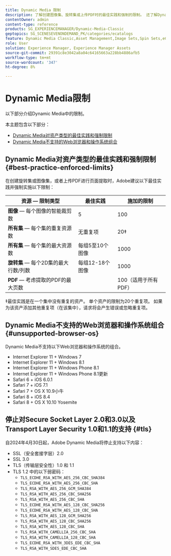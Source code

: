```yaml
---
title: Dynamic Media 限制
description: 了解创建图像集、旋转集或上传PDF时的最佳实践和强制的限制。 还了解Dynamic Media不支持的Web浏览器和操作系统组合。
contentOwner: admin
content-type: reference
products: SG_EXPERIENCEMANAGER/Dynamic-Media-Classic
geptopics: SG_SCENESEVENONDEMAND_PK/categories/ecatalogs
feature: Dynamic Media Classic,Asset Management,Image Sets,Spin Sets,eCatalog
role: User
solution: Experience Manager, Experience Manager Assets
source-git-commit: 29391c8e3042a8a04c64165663a228bb4886afb5
workflow-type: tm+mt
source-wordcount: '347'
ht-degree: 8%

---
```


# Dynamic Media限制

以下部分介绍Dynamic Media中的限制。

本主题包含以下部分：

* [Dynamic Media对资产类型的最佳实践和强制限制](#best-practice-enforced-limits)
* [Dynamic Media不支持的Web浏览器和操作系统组合](#unsupported-browser-os)

## Dynamic Media对资产类型的最佳实践和强制限制 {#best-practice-enforced-limits}

在创建旋转集或图像集，或者上传PDF进行页面提取时，Adobe建议以下最佳实践并强制实施以下限制：

| 资源 — 限制类型 | 最佳实践 | 施加的限制 |
| --- | --- | --- |
| **图像** — 每个图像的智能裁剪数 | 5 | 100 |
| **所有集** — 每个集的重复资源数 | 无重复项 | 20‡ |
| **所有集** — 每个集的最大资源数 | 每组5至10个图像 | 1000 |
| **旋转集** — 每个2D集的最大行数/列数 | 每组12-18个图像 | 1000 |
| **PDF** — 考虑提取的PDF的最大页数 |  | 100（适用于所有PDF） |

‡最佳实践是在一个集中没有重复的资产。 单个资产的限制为20个重复项。 如果为该资产添加其他重复项（在该集中），请求将会产生错误或忽略重复项。
<!-- See also [Dynamic Media limitations](/help/assets/limitations.md). -->

## Dynamic Media不支持的Web浏览器和操作系统组合 {#unsupported-browser-os}

Dynamic Media不支持以下Web浏览器和操作系统的组合。

* Internet Explorer 11 + Windows 7
* Internet Explorer 11 + Windows 8.1
* Internet Explorer 11 + Windows Phone 8.1
* Internet Explorer 11 + Windows Phone 8.1更新
* Safari 6 + iOS 6.0.1
* Safari 7 + iOS 7.1
* Safari 7 + OS X 10.9小牛
* Safari 8 + iOS 8.4
* Safari 8 + OS X 10.10 Yosemite

## 停止对Secure Socket Layer 2.0和3.0以及Transport Layer Security 1.0和1.1的支持 {#tls}

<!-- CQDOC-19433 (original ticket)
and CQDOC-19792 (removed as per this ticket December 5, 2022) -->

自2024年4月30日起，Adobe Dynamic Media将停止支持以下内容：

* SSL（安全套接字层）2.0
* SSL 3.0
* TLS（传输层安全性）1.0 和 1.1
* TLS 1.2 中的以下弱密码：
   * `TLS_ECDHE_RSA_WITH_AES_256_CBC_SHA384`
   * `TLS_ECDHE_RSA_WITH_AES_256_CBC_SHA`
   * `TLS_RSA_WITH_AES_256_GCM_SHA384`
   * `TLS_RSA_WITH_AES_256_CBC_SHA256`
   * `TLS_RSA_WITH_AES_256_CBC_SHA`
   * `TLS_ECDHE_RSA_WITH_AES_128_CBC_SHA256`
   * `TLS_ECDHE_RSA_WITH_AES_128_CBC_SHA`
   * `TLS_RSA_WITH_AES_128_GCM_SHA256`
   * `TLS_RSA_WITH_AES_128_CBC_SHA256`
   * `TLS_RSA_WITH_AES_128_CBC_SHA`
   * `TLS_RSA_WITH_CAMELLIA_256_CBC_SHA`
   * `TLS_RSA_WITH_CAMELLIA_128_CBC_SHA`
   * `TLS_ECDHE_RSA_WITH_3DES_EDE_CBC_SHA`
   * `TLS_RSA_WITH_SDES_EDE_CBC_SHA`

